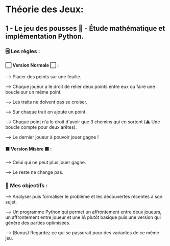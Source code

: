 # Théorie des Jeux:

## 1 - Le jeu des pousses 🌳 - Étude mathématique et implémentation Python.

### 🗒️ Les règles : 

#### ⬜️ Version Normale ⬜️ :

--> Placer des points sur une feuille.

--> Chaque joueur a le droit de relier deux points entre eux ou faire une boucle sur un même point.

--> Les traits ne doivent pas se croiser.

--> Sur chaque trait on ajoute un point.

--> Chaque point n'a le droit d'avoir que 3 chemins qui en sortent (⚠️ Une boucle compte pour deux arêtes).

--> Le dernier joueur à pouvoir jouer gagne !

#### 🟥 Version Misère 🟥 : 

--> Celui qui ne peut plus jouer gagne.

--> Le reste ne change pas.


### 🎯 Mes objectifs : 

--> Analyser puis formaliser le problème et les découvertes récentes à son sujet. 

--> Un programme Python qui permet un affrontement entre deux joueurs, un affrontement entre joueur et une IA plutôt basique puis une version qui génère des parties optimisées.

--> (Bonus) Regardez ce qui se passerait pour des variantes de ce même jeu.
